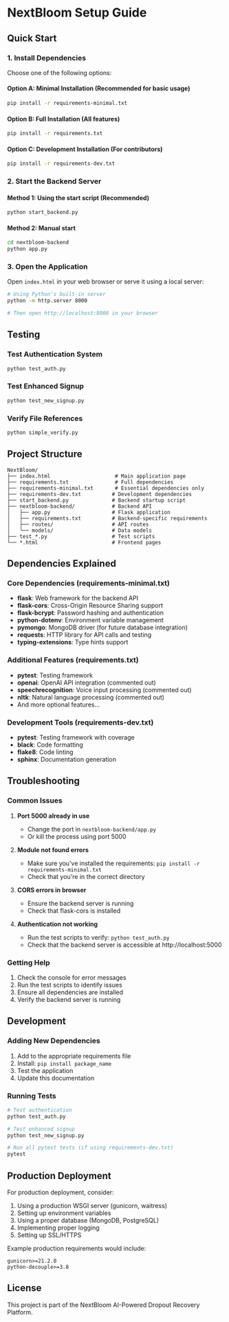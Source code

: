 # NextBloom Setup Guide

## Quick Start

### 1. Install Dependencies

Choose one of the following options:

#### Option A: Minimal Installation (Recommended for basic usage)
```bash
pip install -r requirements-minimal.txt
```

#### Option B: Full Installation (All features)
```bash
pip install -r requirements.txt
```

#### Option C: Development Installation (For contributors)
```bash
pip install -r requirements-dev.txt
```

### 2. Start the Backend Server

#### Method 1: Using the start script (Recommended)
```bash
python start_backend.py
```

#### Method 2: Manual start
```bash
cd nextbloom-backend
python app.py
```

### 3. Open the Application
Open `index.html` in your web browser or serve it using a local server:

```bash
# Using Python's built-in server
python -m http.server 8000

# Then open http://localhost:8000 in your browser
```

## Testing

### Test Authentication System
```bash
python test_auth.py
```

### Test Enhanced Signup
```bash
python test_new_signup.py
```

### Verify File References
```bash
python simple_verify.py
```

## Project Structure

```
NextBloom/
├── index.html                     # Main application page
├── requirements.txt               # Full dependencies
├── requirements-minimal.txt       # Essential dependencies only
├── requirements-dev.txt          # Development dependencies
├── start_backend.py              # Backend startup script
├── nextbloom-backend/            # Backend API
│   ├── app.py                    # Flask application
│   ├── requirements.txt          # Backend-specific requirements
│   ├── routes/                   # API routes
│   └── models/                   # Data models
├── test_*.py                     # Test scripts
└── *.html                        # Frontend pages
```

## Dependencies Explained

### Core Dependencies (requirements-minimal.txt)
- **flask**: Web framework for the backend API
- **flask-cors**: Cross-Origin Resource Sharing support
- **flask-bcrypt**: Password hashing and authentication
- **python-dotenv**: Environment variable management
- **pymongo**: MongoDB driver (for future database integration)
- **requests**: HTTP library for API calls and testing
- **typing-extensions**: Type hints support

### Additional Features (requirements.txt)
- **pytest**: Testing framework
- **openai**: OpenAI API integration (commented out)
- **speechrecognition**: Voice input processing (commented out)
- **nltk**: Natural language processing (commented out)
- And more optional features...

### Development Tools (requirements-dev.txt)
- **pytest**: Testing framework with coverage
- **black**: Code formatting
- **flake8**: Code linting
- **sphinx**: Documentation generation

## Troubleshooting

### Common Issues

1. **Port 5000 already in use**
   - Change the port in `nextbloom-backend/app.py`
   - Or kill the process using port 5000

2. **Module not found errors**
   - Make sure you've installed the requirements: `pip install -r requirements-minimal.txt`
   - Check that you're in the correct directory

3. **CORS errors in browser**
   - Ensure the backend server is running
   - Check that flask-cors is installed

4. **Authentication not working**
   - Run the test scripts to verify: `python test_auth.py`
   - Check that the backend server is accessible at http://localhost:5000

### Getting Help

1. Check the console for error messages
2. Run the test scripts to identify issues
3. Ensure all dependencies are installed
4. Verify the backend server is running

## Development

### Adding New Dependencies

1. Add to the appropriate requirements file
2. Install: `pip install package_name`
3. Test the application
4. Update this documentation

### Running Tests

```bash
# Test authentication
python test_auth.py

# Test enhanced signup
python test_new_signup.py

# Run all pytest tests (if using requirements-dev.txt)
pytest
```

## Production Deployment

For production deployment, consider:

1. Using a production WSGI server (gunicorn, waitress)
2. Setting up environment variables
3. Using a proper database (MongoDB, PostgreSQL)
4. Implementing proper logging
5. Setting up SSL/HTTPS

Example production requirements would include:
```
gunicorn>=21.2.0
python-decouple>=3.8
```

## License

This project is part of the NextBloom AI-Powered Dropout Recovery Platform.